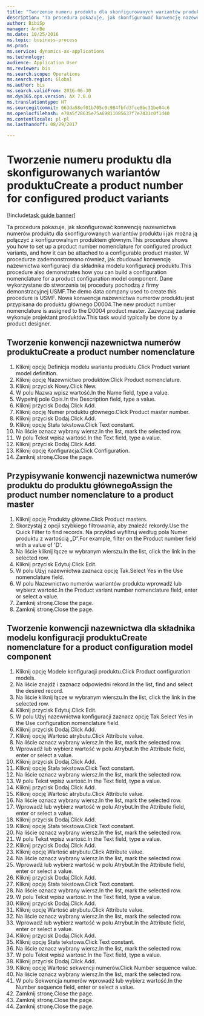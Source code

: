 ```yaml
--- 
title: "Tworzenie numeru produktu dla skonfigurowanych wariantów produktu"
description: "Ta procedura pokazuje, jak skonfigurować konwencję nazewnictwa numerów produktu dla skonfigurowanych wariantów produktu i jak można ją połączyć z konfigurowalnym produktem głównym."
author: BibiSp
manager: AnnBe
ms.date: 10/25/2016
ms.topic: business-process
ms.prod: 
ms.service: dynamics-ax-applications
ms.technology: 
audience: Application User
ms.reviewer: bis
ms.search.scope: Operations
ms.search.region: Global
ms.author: bis
ms.search.validFrom: 2016-06-30
ms.dyn365.ops.version: AX 7.0.0
ms.translationtype: HT
ms.sourcegitcommit: 663da58ef01b705c0c984fbfd3fce8bc31be04c6
ms.openlocfilehash: e70a5f28635e75a69811085637f7e7431c0f1d40
ms.contentlocale: pl-pl
ms.lasthandoff: 08/29/2017

---
```

# <a name="create-a-product-number-for-configured-product-variants"></a><span data-ttu-id="81c66-103">Tworzenie numeru produktu dla skonfigurowanych wariantów produktu</span><span class="sxs-lookup"><span data-stu-id="81c66-103">Create a product number for configured product variants</span></span>

[!include[task guide banner](../../includes/task-guide-banner.md)]

<span data-ttu-id="81c66-104">Ta procedura pokazuje, jak skonfigurować konwencję nazewnictwa numerów produktu dla skonfigurowanych wariantów produktu i jak można ją połączyć z konfigurowalnym produktem głównym.</span><span class="sxs-lookup"><span data-stu-id="81c66-104">This procedure shows you how to set up a product number nomenclature for configured product variants, and how it can be attached to a configurable product master.</span></span> <span data-ttu-id="81c66-105">W procedurze zademonstrowano również, jak zbudować konwencję nazewnictwa konfiguracji dla składnika modelu konfiguracji produktu.</span><span class="sxs-lookup"><span data-stu-id="81c66-105">This procedure also demonstrates how you can build a configuration nomenclature for a product configuration model component.</span></span> <span data-ttu-id="81c66-106">Dane wykorzystane do stworzenia tej procedury pochodzą z firmy demonstracyjnej USMF.</span><span class="sxs-lookup"><span data-stu-id="81c66-106">The demo data company used to create this procedure is USMF.</span></span> <span data-ttu-id="81c66-107">Nowa konwencja nazewnictwa numerów produktu jest przypisana do produktu głównego D0004.</span><span class="sxs-lookup"><span data-stu-id="81c66-107">The new product number nomenclature is assigned to the D0004 product master.</span></span> <span data-ttu-id="81c66-108">Zazwyczaj zadanie wykonuje projektant produktów.</span><span class="sxs-lookup"><span data-stu-id="81c66-108">This task would typically be done by a product designer.</span></span>


## <a name="create-a-product-number-nomenclature"></a><span data-ttu-id="81c66-109">Tworzenie konwencji nazewnictwa numerów produktu</span><span class="sxs-lookup"><span data-stu-id="81c66-109">Create a product number nomenclature</span></span>
1. <span data-ttu-id="81c66-110">Kliknij opcję Definicja modelu wariantu produktu.</span><span class="sxs-lookup"><span data-stu-id="81c66-110">Click Product variant model definition.</span></span>
2. <span data-ttu-id="81c66-111">Kliknij opcję Nazewnictwo produktów.</span><span class="sxs-lookup"><span data-stu-id="81c66-111">Click Product nomenclature.</span></span>
3. <span data-ttu-id="81c66-112">Kliknij przycisk Nowy.</span><span class="sxs-lookup"><span data-stu-id="81c66-112">Click New.</span></span>
4. <span data-ttu-id="81c66-113">W polu Nazwa wpisz wartość.</span><span class="sxs-lookup"><span data-stu-id="81c66-113">In the Name field, type a value.</span></span>
5. <span data-ttu-id="81c66-114">Wypełnij pole Opis.</span><span class="sxs-lookup"><span data-stu-id="81c66-114">In the Description field, type a value.</span></span>
6. <span data-ttu-id="81c66-115">Kliknij przycisk Dodaj.</span><span class="sxs-lookup"><span data-stu-id="81c66-115">Click Add.</span></span>
7. <span data-ttu-id="81c66-116">Kliknij opcję Numer produktu głównego.</span><span class="sxs-lookup"><span data-stu-id="81c66-116">Click Product master number.</span></span>
8. <span data-ttu-id="81c66-117">Kliknij przycisk Dodaj.</span><span class="sxs-lookup"><span data-stu-id="81c66-117">Click Add.</span></span>
9. <span data-ttu-id="81c66-118">Kliknij opcję Stała tekstowa.</span><span class="sxs-lookup"><span data-stu-id="81c66-118">Click Text constant.</span></span>
10. <span data-ttu-id="81c66-119">Na liście oznacz wybrany wiersz.</span><span class="sxs-lookup"><span data-stu-id="81c66-119">In the list, mark the selected row.</span></span>
11. <span data-ttu-id="81c66-120">W polu Tekst wpisz wartość.</span><span class="sxs-lookup"><span data-stu-id="81c66-120">In the Text field, type a value.</span></span>
12. <span data-ttu-id="81c66-121">Kliknij przycisk Dodaj.</span><span class="sxs-lookup"><span data-stu-id="81c66-121">Click Add.</span></span>
13. <span data-ttu-id="81c66-122">Kliknij opcję Konfiguracja.</span><span class="sxs-lookup"><span data-stu-id="81c66-122">Click Configuration.</span></span>
14. <span data-ttu-id="81c66-123">Zamknij stronę.</span><span class="sxs-lookup"><span data-stu-id="81c66-123">Close the page.</span></span>

## <a name="assign-the-product-number-nomenclature-to-a-product-master"></a><span data-ttu-id="81c66-124">Przypisywanie konwencji nazewnictwa numerów produktu do produktu głównego</span><span class="sxs-lookup"><span data-stu-id="81c66-124">Assign the product number nomenclature to a product master</span></span>
1. <span data-ttu-id="81c66-125">Kliknij opcję Produkty główne.</span><span class="sxs-lookup"><span data-stu-id="81c66-125">Click Product masters.</span></span>
2. <span data-ttu-id="81c66-126">Skorzystaj z opcji szybkiego filtrowania, aby znaleźć rekordy.</span><span class="sxs-lookup"><span data-stu-id="81c66-126">Use the Quick Filter to find records.</span></span> <span data-ttu-id="81c66-127">Na przykład wyfiltruj według pola Numer produktu z wartością „D”.</span><span class="sxs-lookup"><span data-stu-id="81c66-127">For example, filter on the Product number field with a value of 'D'.</span></span>
3. <span data-ttu-id="81c66-128">Na liście kliknij łącze w wybranym wierszu.</span><span class="sxs-lookup"><span data-stu-id="81c66-128">In the list, click the link in the selected row.</span></span>
4. <span data-ttu-id="81c66-129">Kliknij przycisk Edytuj.</span><span class="sxs-lookup"><span data-stu-id="81c66-129">Click Edit.</span></span>
5. <span data-ttu-id="81c66-130">W polu Użyj nazewnictwa zaznacz opcję Tak.</span><span class="sxs-lookup"><span data-stu-id="81c66-130">Select Yes in the Use nomenclature field.</span></span>
6. <span data-ttu-id="81c66-131">W polu Nazewnictwo numerów wariantów produktu wprowadź lub wybierz wartość.</span><span class="sxs-lookup"><span data-stu-id="81c66-131">In the Product variant number nomenclature field, enter or select a value.</span></span>
7. <span data-ttu-id="81c66-132">Zamknij stronę.</span><span class="sxs-lookup"><span data-stu-id="81c66-132">Close the page.</span></span>
8. <span data-ttu-id="81c66-133">Zamknij stronę.</span><span class="sxs-lookup"><span data-stu-id="81c66-133">Close the page.</span></span>

## <a name="create-nomenclature-for-a-product-configuration-model-component"></a><span data-ttu-id="81c66-134">Tworzenie konwencji nazewnictwa dla składnika modelu konfiguracji produktu</span><span class="sxs-lookup"><span data-stu-id="81c66-134">Create nomenclature for a product configuration model component</span></span>
1. <span data-ttu-id="81c66-135">Kliknij opcję Modele konfiguracji produktu.</span><span class="sxs-lookup"><span data-stu-id="81c66-135">Click Product configuration models.</span></span>
2. <span data-ttu-id="81c66-136">Na liście znajdź i zaznacz odpowiedni rekord.</span><span class="sxs-lookup"><span data-stu-id="81c66-136">In the list, find and select the desired record.</span></span>
3. <span data-ttu-id="81c66-137">Na liście kliknij łącze w wybranym wierszu.</span><span class="sxs-lookup"><span data-stu-id="81c66-137">In the list, click the link in the selected row.</span></span>
4. <span data-ttu-id="81c66-138">Kliknij przycisk Edytuj.</span><span class="sxs-lookup"><span data-stu-id="81c66-138">Click Edit.</span></span>
5. <span data-ttu-id="81c66-139">W polu Użyj nazewnictwa konfiguracji zaznacz opcję Tak.</span><span class="sxs-lookup"><span data-stu-id="81c66-139">Select Yes in the Use configuration nomenclature field.</span></span>
6. <span data-ttu-id="81c66-140">Kliknij przycisk Dodaj.</span><span class="sxs-lookup"><span data-stu-id="81c66-140">Click Add.</span></span>
7. <span data-ttu-id="81c66-141">Kliknij opcję Wartość atrybutu.</span><span class="sxs-lookup"><span data-stu-id="81c66-141">Click Attribute value.</span></span>
8. <span data-ttu-id="81c66-142">Na liście oznacz wybrany wiersz.</span><span class="sxs-lookup"><span data-stu-id="81c66-142">In the list, mark the selected row.</span></span>
9. <span data-ttu-id="81c66-143">Wprowadź lub wybierz wartość w polu Atrybut.</span><span class="sxs-lookup"><span data-stu-id="81c66-143">In the Attribute field, enter or select a value.</span></span>
10. <span data-ttu-id="81c66-144">Kliknij przycisk Dodaj.</span><span class="sxs-lookup"><span data-stu-id="81c66-144">Click Add.</span></span>
11. <span data-ttu-id="81c66-145">Kliknij opcję Stała tekstowa.</span><span class="sxs-lookup"><span data-stu-id="81c66-145">Click Text constant.</span></span>
12. <span data-ttu-id="81c66-146">Na liście oznacz wybrany wiersz.</span><span class="sxs-lookup"><span data-stu-id="81c66-146">In the list, mark the selected row.</span></span>
13. <span data-ttu-id="81c66-147">W polu Tekst wpisz wartość.</span><span class="sxs-lookup"><span data-stu-id="81c66-147">In the Text field, type a value.</span></span>
14. <span data-ttu-id="81c66-148">Kliknij przycisk Dodaj.</span><span class="sxs-lookup"><span data-stu-id="81c66-148">Click Add.</span></span>
15. <span data-ttu-id="81c66-149">Kliknij opcję Wartość atrybutu.</span><span class="sxs-lookup"><span data-stu-id="81c66-149">Click Attribute value.</span></span>
16. <span data-ttu-id="81c66-150">Na liście oznacz wybrany wiersz.</span><span class="sxs-lookup"><span data-stu-id="81c66-150">In the list, mark the selected row.</span></span>
17. <span data-ttu-id="81c66-151">Wprowadź lub wybierz wartość w polu Atrybut.</span><span class="sxs-lookup"><span data-stu-id="81c66-151">In the Attribute field, enter or select a value.</span></span>
18. <span data-ttu-id="81c66-152">Kliknij przycisk Dodaj.</span><span class="sxs-lookup"><span data-stu-id="81c66-152">Click Add.</span></span>
19. <span data-ttu-id="81c66-153">Kliknij opcję Stała tekstowa.</span><span class="sxs-lookup"><span data-stu-id="81c66-153">Click Text constant.</span></span>
20. <span data-ttu-id="81c66-154">Na liście oznacz wybrany wiersz.</span><span class="sxs-lookup"><span data-stu-id="81c66-154">In the list, mark the selected row.</span></span>
21. <span data-ttu-id="81c66-155">W polu Tekst wpisz wartość.</span><span class="sxs-lookup"><span data-stu-id="81c66-155">In the Text field, type a value.</span></span>
22. <span data-ttu-id="81c66-156">Kliknij przycisk Dodaj.</span><span class="sxs-lookup"><span data-stu-id="81c66-156">Click Add.</span></span>
23. <span data-ttu-id="81c66-157">Kliknij opcję Wartość atrybutu.</span><span class="sxs-lookup"><span data-stu-id="81c66-157">Click Attribute value.</span></span>
24. <span data-ttu-id="81c66-158">Na liście oznacz wybrany wiersz.</span><span class="sxs-lookup"><span data-stu-id="81c66-158">In the list, mark the selected row.</span></span>
25. <span data-ttu-id="81c66-159">Wprowadź lub wybierz wartość w polu Atrybut.</span><span class="sxs-lookup"><span data-stu-id="81c66-159">In the Attribute field, enter or select a value.</span></span>
26. <span data-ttu-id="81c66-160">Kliknij przycisk Dodaj.</span><span class="sxs-lookup"><span data-stu-id="81c66-160">Click Add.</span></span>
27. <span data-ttu-id="81c66-161">Kliknij opcję Stała tekstowa.</span><span class="sxs-lookup"><span data-stu-id="81c66-161">Click Text constant.</span></span>
28. <span data-ttu-id="81c66-162">Na liście oznacz wybrany wiersz.</span><span class="sxs-lookup"><span data-stu-id="81c66-162">In the list, mark the selected row.</span></span>
29. <span data-ttu-id="81c66-163">W polu Tekst wpisz wartość.</span><span class="sxs-lookup"><span data-stu-id="81c66-163">In the Text field, type a value.</span></span>
30. <span data-ttu-id="81c66-164">Kliknij przycisk Dodaj.</span><span class="sxs-lookup"><span data-stu-id="81c66-164">Click Add.</span></span>
31. <span data-ttu-id="81c66-165">Kliknij opcję Wartość atrybutu.</span><span class="sxs-lookup"><span data-stu-id="81c66-165">Click Attribute value.</span></span>
32. <span data-ttu-id="81c66-166">Na liście oznacz wybrany wiersz.</span><span class="sxs-lookup"><span data-stu-id="81c66-166">In the list, mark the selected row.</span></span>
33. <span data-ttu-id="81c66-167">Wprowadź lub wybierz wartość w polu Atrybut.</span><span class="sxs-lookup"><span data-stu-id="81c66-167">In the Attribute field, enter or select a value.</span></span>
34. <span data-ttu-id="81c66-168">Kliknij przycisk Dodaj.</span><span class="sxs-lookup"><span data-stu-id="81c66-168">Click Add.</span></span>
35. <span data-ttu-id="81c66-169">Kliknij opcję Stała tekstowa.</span><span class="sxs-lookup"><span data-stu-id="81c66-169">Click Text constant.</span></span>
36. <span data-ttu-id="81c66-170">Na liście oznacz wybrany wiersz.</span><span class="sxs-lookup"><span data-stu-id="81c66-170">In the list, mark the selected row.</span></span>
37. <span data-ttu-id="81c66-171">W polu Tekst wpisz wartość.</span><span class="sxs-lookup"><span data-stu-id="81c66-171">In the Text field, type a value.</span></span>
38. <span data-ttu-id="81c66-172">Kliknij przycisk Dodaj.</span><span class="sxs-lookup"><span data-stu-id="81c66-172">Click Add.</span></span>
39. <span data-ttu-id="81c66-173">Kliknij opcję Wartość sekwencji numerów.</span><span class="sxs-lookup"><span data-stu-id="81c66-173">Click Number sequence value.</span></span>
40. <span data-ttu-id="81c66-174">Na liście oznacz wybrany wiersz.</span><span class="sxs-lookup"><span data-stu-id="81c66-174">In the list, mark the selected row.</span></span>
41. <span data-ttu-id="81c66-175">W polu Sekwencja numerów wprowadź lub wybierz wartość.</span><span class="sxs-lookup"><span data-stu-id="81c66-175">In the Number sequence field, enter or select a value.</span></span>
42. <span data-ttu-id="81c66-176">Zamknij stronę.</span><span class="sxs-lookup"><span data-stu-id="81c66-176">Close the page.</span></span>
43. <span data-ttu-id="81c66-177">Zamknij stronę.</span><span class="sxs-lookup"><span data-stu-id="81c66-177">Close the page.</span></span>
44. <span data-ttu-id="81c66-178">Zamknij stronę.</span><span class="sxs-lookup"><span data-stu-id="81c66-178">Close the page.</span></span>


